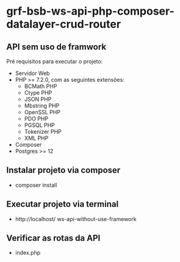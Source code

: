# grf-bsb-ws-api-php-composer-datalayer-crud-router

## API sem uso de framwork

Pré requisitos para executar o projeto:

- Servidor Web
- PHP >= 7.2.0, com as seguintes extensões:
    - BCMath PHP
    - Ctype PHP
    - JSON PHP
    - Mbstring PHP
    - OpenSSL PHP
    - PDO PHP
    - PGSQL PHP
    - Tokenizer PHP
    - XML PHP
- Composer
- Postgres >= 12

## Instalar projeto via composer

- composer install

## Executar projeto via terminal

- http://localhost/
  ws-api-without-use-framework

## Verificar as rotas da API

- index.php